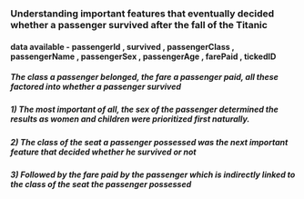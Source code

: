 ### Understanding important features that eventually decided whether a passenger survived after the fall of the Titanic
#### data available - passengerId , survived , passengerClass , passengerName , passengerSex , passengerAge , farePaid , tickedID
##### The class a passenger belonged, the fare a passenger paid, all these factored into whether a passenger survived
##### 1) The most important of all, the sex of the passenger determined the results as women and children were prioritized first naturally.
##### 2) The class of the seat a passenger possessed was the next important feature that decided whether he survived or not
##### 3) Followed by the fare paid by the passenger which is indirectly linked to the class of the seat the passenger possessed
